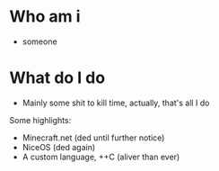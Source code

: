 # Who am i
  - someone

# What do I do
  - Mainly some shit to kill time, actually, that's all I do
  
  Some highlights:
  - Minecraft.net (ded until further notice)
  - NiceOS (ded again)
  - A custom language, ++C (aliver than ever)


